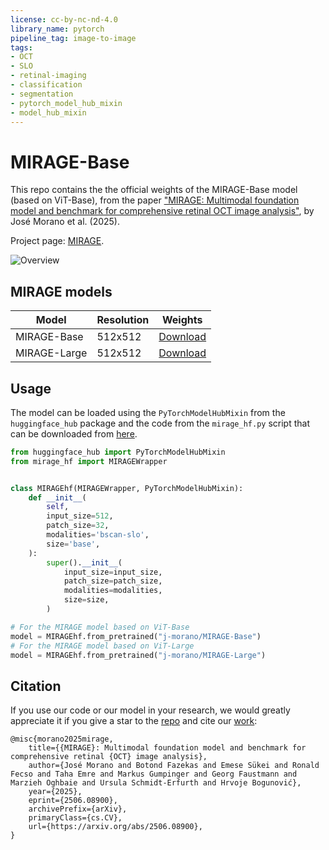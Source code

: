 ```yaml
---
license: cc-by-nc-nd-4.0
library_name: pytorch
pipeline_tag: image-to-image
tags:
- OCT
- SLO
- retinal-imaging
- classification
- segmentation
- pytorch_model_hub_mixin
- model_hub_mixin
---
```


# MIRAGE-Base

This repo contains the the official weights of the MIRAGE-Base model (based on ViT-Base), from the paper ["MIRAGE: Multimodal foundation model and benchmark for comprehensive retinal OCT image analysis"](http://www.arxiv.org/abs/2506.08900), by José Morano et al. (2025).

Project page: [MIRAGE](https://github.com/j-morano/MIRAGE).

![Overview](https://github.com/user-attachments/assets/17548d43-46c0-476c-b006-dbe6b286e82c)

## MIRAGE models

Model | Resolution | Weights
--- | --- | ---
MIRAGE-Base  | 512x512 | [Download](https://huggingface.co/j-morano/MIRAGE-Base)
MIRAGE-Large | 512x512 | [Download](https://huggingface.co/j-morano/MIRAGE-Large)

## Usage

The model can be loaded using the `PyTorchModelHubMixin` from the `huggingface_hub` package and the code from the `mirage_hf.py` script that can be downloaded from [here](https://raw.githubusercontent.com/j-morano/MIRAGE/refs/heads/main/hf/mirage_hf.py).

```python
from huggingface_hub import PyTorchModelHubMixin
from mirage_hf import MIRAGEWrapper


class MIRAGEhf(MIRAGEWrapper, PyTorchModelHubMixin):
    def __init__(
        self,
        input_size=512,
        patch_size=32,
        modalities='bscan-slo',
        size='base',
    ):
        super().__init__(
            input_size=input_size,
            patch_size=patch_size,
            modalities=modalities,
            size=size,
        )

# For the MIRAGE model based on ViT-Base
model = MIRAGEhf.from_pretrained("j-morano/MIRAGE-Base")
# For the MIRAGE model based on ViT-Large
model = MIRAGEhf.from_pretrained("j-morano/MIRAGE-Large")
```

## Citation

If you use our code or our model in your research, we would greatly appreciate it if you give a star to the [repo](https://github.com/j-morano/MIRAGE) and cite our [work](http://www.arxiv.org/abs/2506.08900):

```
@misc{morano2025mirage,
    title={{MIRAGE}: Multimodal foundation model and benchmark for comprehensive retinal {OCT} image analysis},
    author={José Morano and Botond Fazekas and Emese Sükei and Ronald Fecso and Taha Emre and Markus Gumpinger and Georg Faustmann and Marzieh Oghbaie and Ursula Schmidt-Erfurth and Hrvoje Bogunović},
    year={2025},
    eprint={2506.08900},
    archivePrefix={arXiv},
    primaryClass={cs.CV},
    url={https://arxiv.org/abs/2506.08900},
}
```
